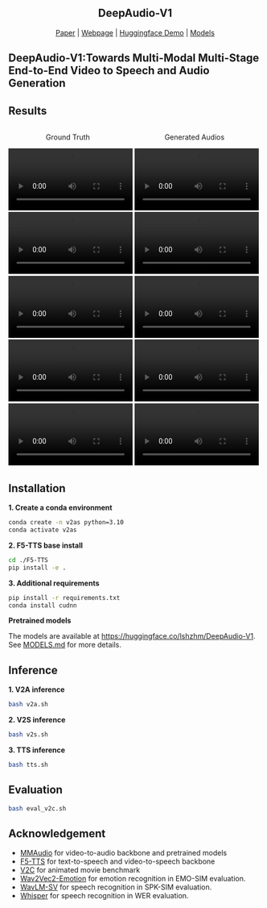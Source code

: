<div align="center">
<p align="center">
  <h2>DeepAudio-V1</h2>
  <a href="https://arxiv.org">Paper</a> | <a href="https://acappemin.github.io/DeepAudio-V1.github.io">Webpage</a> | <a href="https://huggingface.co/spaces/lshzhm/DeepAudio-V1">Huggingface Demo</a> | <a href="https://huggingface.co/lshzhm/DeepAudio-V1">Models</a>
</p>
</div>


## DeepAudio-V1:Towards Multi-Modal Multi-Stage End-to-End Video to Speech and Audio Generation


## Results

<div style="padding: 0 0; text-align: center; display: flex; justify-content: space-around;">
	<p style="text-align: center;">Ground Truth</p>
	<p style="text-align: center;">Generated Audios</p>
</div>
<div class="row">
	<video style="width: 49%;" controls>
		<source src="https://acappemin.github.io/DeepAudio-V1.github.io/assets/videos/00000001.gt.mp4">
	</video>
	<video style="width: 49%;" controls>
		<source src="https://acappemin.github.io/DeepAudio-V1.github.io/assets/videos/00000001.gen.mp4">
	</video>
</div>
<div class="row">
	<video style="width: 49%;" controls>
		<source src="https://acappemin.github.io/DeepAudio-V1.github.io/assets/videos/00000003.gt.mp4">
	</video>
	<video style="width: 49%;" controls>
		<source src="https://acappemin.github.io/DeepAudio-V1.github.io/assets/videos/00000003.gen.mp4">
	</video>
</div>
<div class="row">
	<video style="width: 49%;" controls>
		<source src="https://acappemin.github.io/DeepAudio-V1.github.io/assets/videos/00000024.gt.mp4">
	</video>
	<video style="width: 49%;" controls>
		<source src="https://acappemin.github.io/DeepAudio-V1.github.io/assets/videos/00000024.gen.mp4">
	</video>
</div>
<div class="row">
	<video style="width: 49%;" controls>
		<source src="https://acappemin.github.io/DeepAudio-V1.github.io/assets/videos/00000025.gt.mp4">
	</video>
	<video style="width: 49%;" controls>
		<source src="https://acappemin.github.io/DeepAudio-V1.github.io/assets/videos/00000025.gen.mp4">
	</video>
</div>
<div class="row">
	<video style="width: 49%;" controls>
		<source src="https://acappemin.github.io/DeepAudio-V1.github.io/assets/videos/00000111.gt.mp4">
	</video>
	<video style="width: 49%;" controls>
		<source src="https://acappemin.github.io/DeepAudio-V1.github.io/assets/videos/00000111.gen.mp4">
	</video>
</div>



## Installation

**1. Create a conda environment**

```bash
conda create -n v2as python=3.10
conda activate v2as
```

**2. F5-TTS base install**

```bash
cd ./F5-TTS
pip install -e .
```

**3. Additional requirements**

```bash
pip install -r requirements.txt
conda install cudnn
```

**Pretrained models**

The models are available at https://huggingface.co/lshzhm/DeepAudio-V1. See [MODELS.md](./MODELS.md) for more details.

## Inference

**1. V2A inference**

```bash
bash v2a.sh
```

**2. V2S inference**

```bash
bash v2s.sh
```

**3. TTS inference**

```bash
bash tts.sh
```

## Evaluation

```bash
bash eval_v2c.sh
```


## Acknowledgement

- [MMAudio](https://github.com/hkchengrex/MMAudio) for video-to-audio backbone and pretrained models
- [F5-TTS](https://github.com/SWivid/F5-TTS) for text-to-speech and video-to-speech backbone
- [V2C](https://github.com/chenqi008/V2C) for animated movie benchmark
- [Wav2Vec2-Emotion](https://huggingface.co/audeering/wav2vec2-large-robust-12-ft-emotion-msp-dim) for emotion recognition in EMO-SIM evaluation.
- [WavLM-SV](https://huggingface.co/microsoft/wavlm-base-sv) for speech recognition in SPK-SIM evaluation.
- [Whisper](https://huggingface.co/Systran/faster-whisper-large-v3) for speech recognition in WER evaluation.

